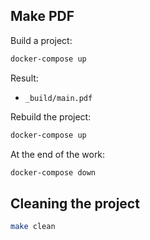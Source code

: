 ## Make PDF

Build a project:

```bash
docker-compose up
```

Result:
- `_build/main.pdf`

Rebuild the project:

```bash
docker-compose up
```

At the end of the work:

```bash
docker-compose down
```

## Cleaning the project

```bash
make clean
```
